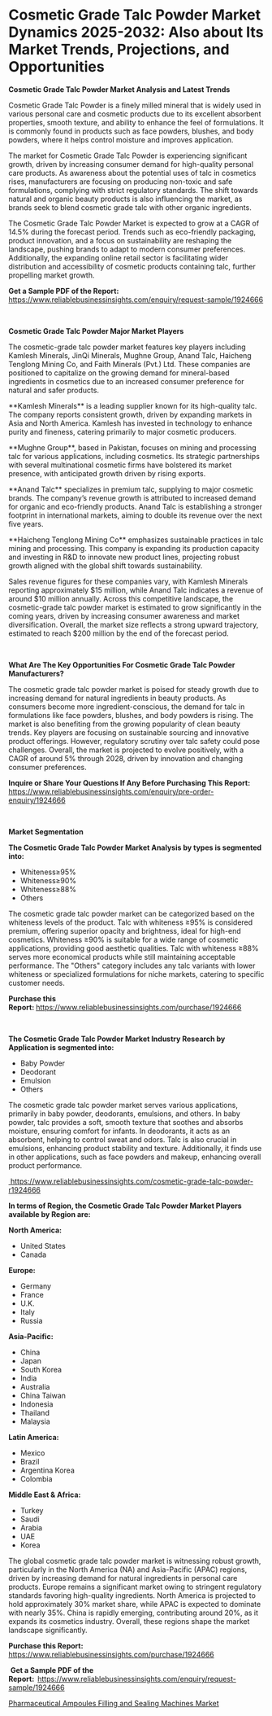 <p><h1>Cosmetic Grade Talc Powder Market Dynamics 2025-2032: Also about Its Market Trends, Projections, and Opportunities</h1></p><p><strong>Cosmetic Grade Talc Powder Market Analysis and Latest Trends</strong></p>
<p><p>Cosmetic Grade Talc Powder is a finely milled mineral that is widely used in various personal care and cosmetic products due to its excellent absorbent properties, smooth texture, and ability to enhance the feel of formulations. It is commonly found in products such as face powders, blushes, and body powders, where it helps control moisture and improves application.</p><p>The market for Cosmetic Grade Talc Powder is experiencing significant growth, driven by increasing consumer demand for high-quality personal care products. As awareness about the potential uses of talc in cosmetics rises, manufacturers are focusing on producing non-toxic and safe formulations, complying with strict regulatory standards. The shift towards natural and organic beauty products is also influencing the market, as brands seek to blend cosmetic grade talc with other organic ingredients.</p><p>The Cosmetic Grade Talc Powder Market is expected to grow at a CAGR of 14.5% during the forecast period. Trends such as eco-friendly packaging, product innovation, and a focus on sustainability are reshaping the landscape, pushing brands to adapt to modern consumer preferences. Additionally, the expanding online retail sector is facilitating wider distribution and accessibility of cosmetic products containing talc, further propelling market growth.</p></p>
<p><strong>Get a Sample PDF of the Report:&nbsp;</strong> <a href="https://www.reliablebusinessinsights.com/enquiry/request-sample/1924666?utm_campaign=2268&utm_medium=2&utm_source=Github&utm_content=ia&utm_term=28032025&utm_id=cosmetic-grade-talc-powder">https://www.reliablebusinessinsights.com/enquiry/request-sample/1924666</a></p>
<p>&nbsp;</p>
<p><strong>Cosmetic Grade Talc Powder Major Market Players</strong></p>
<p><p>The cosmetic-grade talc powder market features key players including Kamlesh Minerals, JinQi Minerals, Mughne Group, Anand Talc, Haicheng Tenglong Mining Co, and Faith Minerals (Pvt.) Ltd. These companies are positioned to capitalize on the growing demand for mineral-based ingredients in cosmetics due to an increased consumer preference for natural and safer products.</p><p>**Kamlesh Minerals** is a leading supplier known for its high-quality talc. The company reports consistent growth, driven by expanding markets in Asia and North America. Kamlesh has invested in technology to enhance purity and fineness, catering primarily to major cosmetic producers.</p><p>**Mughne Group**, based in Pakistan, focuses on mining and processing talc for various applications, including cosmetics. Its strategic partnerships with several multinational cosmetic firms have bolstered its market presence, with anticipated growth driven by rising exports.</p><p>**Anand Talc** specializes in premium talc, supplying to major cosmetic brands. The company’s revenue growth is attributed to increased demand for organic and eco-friendly products. Anand Talc is establishing a stronger footprint in international markets, aiming to double its revenue over the next five years.</p><p>**Haicheng Tenglong Mining Co** emphasizes sustainable practices in talc mining and processing. This company is expanding its production capacity and investing in R&D to innovate new product lines, projecting robust growth aligned with the global shift towards sustainability.</p><p>Sales revenue figures for these companies vary, with Kamlesh Minerals reporting approximately $15 million, while Anand Talc indicates a revenue of around $10 million annually. Across this competitive landscape, the cosmetic-grade talc powder market is estimated to grow significantly in the coming years, driven by increasing consumer awareness and market diversification. Overall, the market size reflects a strong upward trajectory, estimated to reach $200 million by the end of the forecast period.</p></p>
<p>&nbsp;</p>
<p><strong>What Are The Key Opportunities For Cosmetic Grade Talc Powder Manufacturers?</strong></p>
<p><p>The cosmetic grade talc powder market is poised for steady growth due to increasing demand for natural ingredients in beauty products. As consumers become more ingredient-conscious, the demand for talc in formulations like face powders, blushes, and body powders is rising. The market is also benefiting from the growing popularity of clean beauty trends. Key players are focusing on sustainable sourcing and innovative product offerings. However, regulatory scrutiny over talc safety could pose challenges. Overall, the market is projected to evolve positively, with a CAGR of around 5% through 2028, driven by innovation and changing consumer preferences.</p></p>
<p><strong>Inquire or Share Your Questions If Any Before Purchasing This Report:</strong> <a href="https://www.reliablebusinessinsights.com/enquiry/pre-order-enquiry/1924666?utm_campaign=2268&utm_medium=2&utm_source=Github&utm_content=ia&utm_term=28032025&utm_id=cosmetic-grade-talc-powder">https://www.reliablebusinessinsights.com/enquiry/pre-order-enquiry/1924666</a></p>
<p>&nbsp;</p>
<p><strong>Market Segmentation</strong></p>
<p><strong>The Cosmetic Grade Talc Powder Market Analysis by types is segmented into:</strong></p>
<p><ul><li>Whiteness≥95%</li><li>Whiteness≥90%</li><li>Whiteness≥88%</li><li>Others</li></ul></p>
<p><p>The cosmetic grade talc powder market can be categorized based on the whiteness levels of the product. Talc with whiteness ≥95% is considered premium, offering superior opacity and brightness, ideal for high-end cosmetics. Whiteness ≥90% is suitable for a wide range of cosmetic applications, providing good aesthetic qualities. Talc with whiteness ≥88% serves more economical products while still maintaining acceptable performance. The "Others" category includes any talc variants with lower whiteness or specialized formulations for niche markets, catering to specific customer needs.</p></p>
<p><strong>Purchase this Report:&nbsp;</strong><a href="https://www.reliablebusinessinsights.com/purchase/1924666?utm_campaign=2268&utm_medium=2&utm_source=Github&utm_content=ia&utm_term=28032025&utm_id=cosmetic-grade-talc-powder">https://www.reliablebusinessinsights.com/purchase/1924666</a></p>
<p>&nbsp;</p>
<p><strong>The Cosmetic Grade Talc Powder Market Industry Research by Application is segmented into:</strong></p>
<p><ul><li>Baby Powder</li><li>Deodorant</li><li>Emulsion</li><li>Others</li></ul></p>
<p><p>The cosmetic grade talc powder market serves various applications, primarily in baby powder, deodorants, emulsions, and others. In baby powder, talc provides a soft, smooth texture that soothes and absorbs moisture, ensuring comfort for infants. In deodorants, it acts as an absorbent, helping to control sweat and odors. Talc is also crucial in emulsions, enhancing product stability and texture. Additionally, it finds use in other applications, such as face powders and makeup, enhancing overall product performance.</p></p>
<p><a href="https://www.reliablebusinessinsights.com/cosmetic-grade-talc-powder-r1924666?utm_campaign=2268&utm_medium=2&utm_source=Github&utm_content=ia&utm_term=28032025&utm_id=cosmetic-grade-talc-powder">&nbsp;https://www.reliablebusinessinsights.com/cosmetic-grade-talc-powder-r1924666</a></p>
<p><strong>In terms of Region, the Cosmetic Grade Talc Powder Market Players available by Region are:</strong></p>
<p>
    <p> <strong> North America: </strong>
        <ul>
            <li>United States</li>
            <li>Canada</li>
        </ul>
        </p> 
    <p> <strong> Europe: </strong>
        <ul>
            <li>Germany</li>
            <li>France</li>
            <li>U.K.</li>
            <li>Italy</li>
            <li>Russia</li>
        </ul>
        </p> 
    <p> <strong> Asia-Pacific: </strong>
        <ul>
            <li>China</li>
            <li>Japan</li>
            <li>South Korea</li>
            <li>India</li>
            <li>Australia</li>
            <li>China Taiwan</li>
            <li>Indonesia</li>
            <li>Thailand</li>
            <li>Malaysia</li>
        </ul>
        </p> 
    <p> <strong> Latin America: </strong>
        <ul>
            <li>Mexico</li>
            <li>Brazil</li>
            <li>Argentina Korea</li>
            <li>Colombia</li>
        </ul>
        </p> 
    <p> <strong> Middle East & Africa: </strong>
        <ul>
            <li>Turkey</li>
            <li>Saudi</li>
            <li>Arabia</li>
            <li>UAE</li>
            <li>Korea</li>
        </ul>
    </p>
    </p>
<p><p>The global cosmetic grade talc powder market is witnessing robust growth, particularly in the North America (NA) and Asia-Pacific (APAC) regions, driven by increasing demand for natural ingredients in personal care products. Europe remains a significant market owing to stringent regulatory standards favoring high-quality ingredients. North America is projected to hold approximately 30% market share, while APAC is expected to dominate with nearly 35%. China is rapidly emerging, contributing around 20%, as it expands its cosmetics industry. Overall, these regions shape the market landscape significantly.</p></p>
<p><strong>Purchase this Report: </strong><a href="https://www.reliablebusinessinsights.com/purchase/1924666?utm_campaign=2268&utm_medium=2&utm_source=Github&utm_content=ia&utm_term=28032025&utm_id=cosmetic-grade-talc-powder">https://www.reliablebusinessinsights.com/purchase/1924666</a></p>
<p>&nbsp;<strong>Get a Sample PDF of the Report:&nbsp;&nbsp;</strong><a href="https://www.reliablebusinessinsights.com/enquiry/request-sample/1924666?utm_campaign=2268&utm_medium=2&utm_source=Github&utm_content=ia&utm_term=28032025&utm_id=cosmetic-grade-talc-powder">https://www.reliablebusinessinsights.com/enquiry/request-sample/1924666</a></p>
<p><strong></strong></p>
<p><p><a href="https://github.com/LilianFaulkner65/Market-Research-Report-List-2/blob/main/pharmaceutical-ampoules-filling-and-sealing-machines-market.md?utm_campaign=2268&utm_medium=2&utm_source=Github&utm_content=ia&utm_term=28032025&utm_id=cosmetic-grade-talc-powder">Pharmaceutical Ampoules Filling and Sealing Machines Market</a></p></p>